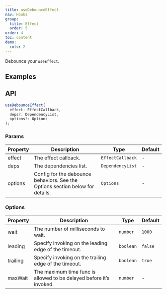 ```yaml
---
title: useDebounceEffect
nav: Hooks
group:
  title: Effect
  order: 5
order: 4
toc: content
demo:
  cols: 2
---
```


Debounce your `useEffect`.

## Examples

<code src="./demo/demo1.tsx"></code>

## API

```typescript
useDebounceEffect(
  effect: EffectCallback,
  deps?: DependencyList,
  options?: Options
);
```

### Params

| Property | Description | Type | Default |
| --- | --- | --- | --- |
| effect | The effect callback. | `EffectCallback` | - |
| deps | The dependencies list. | `DependencyList` | - |
| options | Config for the debounce behaviors. See the Options section below for details. | `Options` | - |

### Options

| Property | Description | Type | Default |
| --- | --- | --- | --- |
| wait | The number of milliseconds to wait. | `number` | `1000` |
| leading | Specify invoking on the leading edge of the timeout. | `boolean` | `false` |
| trailing | Specify invoking on the trailing edge of the timeout. | `boolean` | `true` |
| maxWait | The maximum time func is allowed to be delayed before it’s invoked. | `number` | - |
